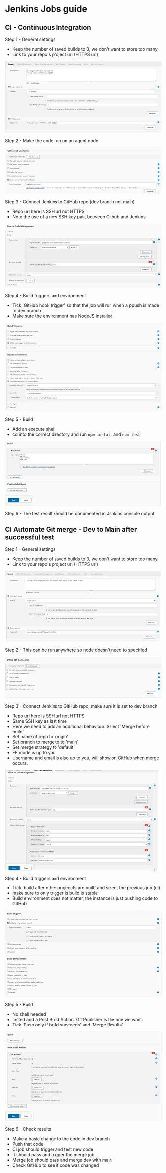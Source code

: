 # Jenkins Jobs guide

## CI - Continuous Integration
Step 1 - General settings
- Keep the number of saved builds to 3, we don't want to store too many
- Link to your repo's project url (HTTPS url)

![Alt text](/images/ci-1.png "General settings")

Step 2 - Make the code run on an agent node

![Alt text](/images/ci-2.png "365 connector")

Step 3 - Connect Jenkins to GitHub repo (dev branch not main)
- Repo url here is SSH url not HTTPS
- Note the use of a new SSH key pair, between Github and Jenkins

![Alt text](/images/ci-3.png "Source code management")

Step 4 - Build triggers and environment
- Tick 'GitHub hook trigger' so that the job will run when a ppush is made to dev branch
- Make sure the environment has NodeJS installed

![Alt text](/images/ci-4.png "Build triggers and environment")

Step 5 - Build
- Add an execute shell
- cd into the correct directory and run `npm install` and `npm test`

![Alt text](/images/ci-5.png "Build settings")

Step 6 - The test result should be documented in Jenkins console output

## CI Automate Git merge - Dev to Main after successful test
Step 1 - General settings
- Keep the number of saved builds to 3, we don't want to store too many
- Link to your repo's project url (HTTPS url)

![Alt text](/images/merge-1.png "General settings")

Step 2 - This can be run anywhere so node doesn't need to specified

![Alt text](/images/merge-2.png "365 connector")

Step 3 - Connect Jenkins to GitHub repo,  make sure it is set to dev branch
- Repo url here is SSH url not HTTPS
- Same SSH key as last time
- Here we need to add an additional behaviour. Select 'Merge before build'
- Set name of repo to 'origin'
- Set branch to merge to to 'main'
- Set merge strategy to 'default'
- FF mode is up to you
- Username and email is also up to you, will show on GitHub when merge occurs.

![Alt text](/images/merge-3.png "Source code management")

Step 4 - Build triggers and environment
- Tick 'build after other projeccts are built' and select the previous job (ci)
- make sure to only trigger is build is stable
- Build environment does not matter, the instance is just pushing code to GitHub

![Alt text](/images/merge-4.png "Build triggers and environment")

Step 5 - Build
- No shell needed
- Insted add a Post Build Action. Git Publisher is the one we want.
- Tick 'Push only if build succeeds' and 'Merge Results'

![Alt text](/images/merge-5.png "Build settings")

Step 6 - Check results
- Make a basic change to the code in dev branch
- Push that code
- CI job should trigger and test new code
- It should pass and trigger the merge job
- Merge job should pass and merge dev with main
- Check GitHub to see if code was changed
